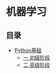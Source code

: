 机器学习
=========

## 目录
* [Python基础](/python3)
	* [一 初级阶段](/python3/basic)
	* [二 高级阶段](/python3/advanced)

